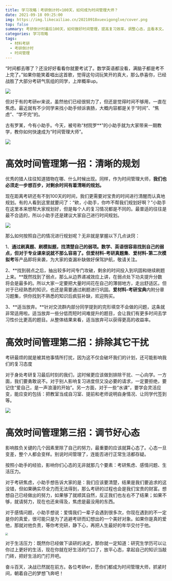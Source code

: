 ```yaml
---
title: 学习攻略｜考研倒计时<100天，如何成为时间管理大师？
date: 2021-09-18 09:25:00
img: https://img.likecailiao.cn/20210918xuexigonglve/cover.png
top: false
summary: 考研倒计时最后100天，如何做好时间管理，提高复习效率，调整心态，且看本文。
categories: 学习攻略
tags:
  - 材料考研
  - 考研倒计时
  - 时间管理
---
```


“时间都去哪了？还没好好看看你就要考试了。数学英语都没看，满脑子都是考不上完了。”如果你能笑着唱出这首歌，觉得这句词玩笑开的真大，那么恭喜你，已经战胜了大部分考研气氛组的同学，上岸概率up。

![](https://img.likecailiao.cn/20210918xuexigonglve/1.jpg)

但对于有的考研er来说，虽然他们已经很努力了，但还是觉得时间不够用，一直在焦虑。最近就有不少同学来找小助手倾诉衷肠，大概内容都是关于“时间”、“焦虑”、“学不完”的。

古有罗某，今有小助手。今天，被号称“材院罗**”的小助手就为大家带来一期教学，教你如何快速成为“时间管理大师”。

![](https://img.likecailiao.cn/20210918xuexigonglve/2.jpg)

# **高效时间管理第一招：清晰的规划**

优秀的猎人往往知道猎物在哪、什么时候出现。同样，作为时间管理大师，**我们也必须走一步想百步，对剩余时间有着清晰的规划。**

现在距离考研还有不到100天的时间，我们更需要对宝贵的时间进行清醒而认真地规划。有的人看到这里就要问了：“欸，小助手，你咋不帮我们规划好啊？”小助手在这里本来想帮大家规划好，但是每个人的复习情况都是不同的。最普适的往往是最不合适的，所以小助手还是建议大家自己进行时间规划。

![](https://img.likecailiao.cn/20210918xuexigonglve/3.png)

那么如何按照自己的情况进行规划呢？无非就是掌握以下几点诀窍：

1、**通过刷真题、刷模拟题，找清楚自己的弱项。**数学、英语很容易找到自己的弱点，但对于专业课来说就不那么容易了。但**爱材料-考研真题集**、**爱材料-第二次模拟考**等产品即将来袭，为大家的查漏补缺做好保驾护航，敬请关注。

2、**找到弱点之后，抽出较多时间专门攻破，剩余的时间投入到巩固和继续刷题上来。**既然找到了弱点，那么从边界递减效应上讲，在弱点处下功夫提升分数将会是最多的。所以大家一定要把大量时间花在自己的薄弱地方，走出舒适区。但对于已经熟悉的知识，也还是需要通过刷题进行巩固。**爱材料-考研宝典**内附分章习题集，供你找到不熟悉的知识后疯狂补缺，欢迎购买。

3、**适当放弃。**针对交流群内部分同学提到的完形填空不会做的问题，这条就非常适用啦。适当放弃一些分低而短时间难提升的题目，会让我们有更多时间去学习性价比更高的题目。从整体结果来看，适当放弃可以获得更高的收益率。

# **高效时间管理第二招：排除其它干扰**

考研最烦的就是被其他事情所打扰，因为这不仅会破坏我们的计划，还可能影响我们的复习态度

对于身处考研复习最后时刻的我们，这时候更应该做到排除干扰、一心向学。一方面，我们要勇敢说不。对于别人影响复习进度但又没必要的请求，一定要拒绝，要记住“爱自己，是一声浪漫的开始”。另一方面，对于一些“水课”，要学会灵活应变，能应变的包括：把教室当成自习室、提前和老师说明自身情况、让同学代签到等。

![](https://img.likecailiao.cn/20210918xuexigonglve/4.png)

 

# **高效时间管理第三招：调节好心态**

影响胜负关键的几个因素里除了自己的努力，最重要的应该就算心态了。心态一旦变差，整个人都会变样。别说时间管理了，连能否进行正常生活都存疑。

按照小助手的经验，影响你们心态的无非就那几个要素：考研焦虑、感情问题、生活压力。

对于考研焦虑，小助手想告诉大家的是：我们应该要清楚，结果是我们要追求的这没错，但如果确实尽全力而无法得到，那么考研的过程也会是我们宝贵的财富。想想自己已经做出的努力，如果够了就顺其自然，反正我们也左右不了结果；如果不够，就请努力，现在也还来得及，焦虑是最没用的东西。

对于感情问题，小助手想说：爱情我们一辈子会遇到很多次，你现在遇到的不一定是你的真爱，很可能只是为了逃避考研而幻想出的一个美好对象。如果你是真的爱他，那就对他负责，等你考完研，静下心，再把人生最好的年华交付于他。

<img src="https://img.likecailiao.cn/20210918xuexigonglve/5.jpg" style="zoom:50%;" />

对于生活压力：既然你已经做下读研的决定，那你就一定知道：研究生学历可以让你过上更好的生活，现在你就在好生活的门口了，放平心态，拿起自己的知识当敲门砖，把好生活的门打开吧。

奋斗百天，决战已然就在前方。各位考研er，愿你们都成为时间管理大师，抓紧时间，朝着自己的梦想飞奔吧！
